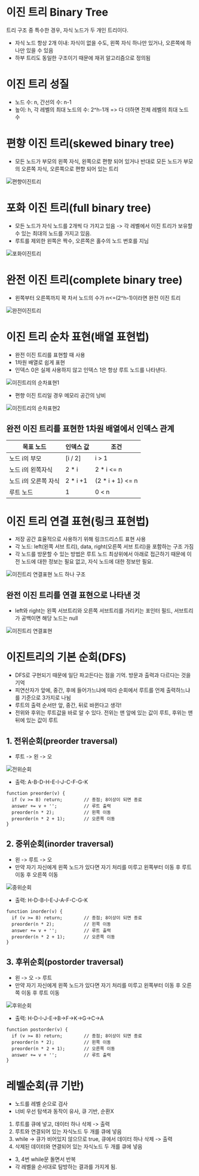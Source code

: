 # 이진 트리 Binary Tree

트리 구조 중 특수한 경우, 자식 노드가 두 개인 트리이다.

- 자식 노드 항상 2개 이내: 자식이 없을 수도, 왼쪽 자식 하나만 있거나, 오른쪽에 하나만 있을 수 있음
- 하부 트리도 동일한 구조이기 때문에 재귀 알고리즘으로 정의됨

# 이진 트리 성질

- 노드 수: n, 간선의 수: n-1
- 높이: h, 각 레벨의 최대 노드의 수: 2^h-1개 => 다 더하면 전체 레벨의 최대 노드 수

# 편향 이진 트리(skewed binary tree)

- 모든 노드가 부모의 왼쪽 자식, 왼쪽으로 편향 되어 있거나
  반대로 모든 노드가 부모의 오른쪽 자식, 오른쪽으로 편향 되어 있는 트리

![편향이진트리](https://user-images.githubusercontent.com/70371342/222063551-5d4fadf4-4fb8-47df-80b6-055ace9be8a3.png)

# 포화 이진 트리(full binary tree)

- 모든 노드가 자식 노드를 2개씩 다 가지고 있음 -> 각 레벨에서 이진 트리가 보유할 수 있는 최대의 노드를 가지고 있음.
- 루트를 제외한 왼쪽은 짝수, 오른쪽은 홀수의 노드 번호를 지님

![포화이진트리](https://user-images.githubusercontent.com/70371342/222063572-2c1da369-3fa3-4754-81d1-2d8d2ec8bbce.png)

# 완전 이진 트리(complete binary tree)

- 왼쪽부터 오른쪽까지 꽉 차서 노드의 수가 n<=(2^h-1)이라면 완전 이진 트리

![완전이진트리](https://user-images.githubusercontent.com/70371342/222063584-332f2f71-f566-4419-beb5-4d3487c1e05f.png)

# 이진 트리 순차 표현(배열 표현법)

- 완전 이진 트리를 표현할 때 사용
- 1차원 배열로 쉽게 표현
- 인덱스 0은 실제 사용하지 않고 인덱스 1은 항상 루트 노드를 나타낸다.

![이진트리의 순차표현1](https://user-images.githubusercontent.com/70371342/222063609-cca33792-3959-4698-83cc-c2aa991c9b89.png)

- 편향 이진 트리일 경우 메모리 공간의 낭비

![이진트리의 순차표현2](https://user-images.githubusercontent.com/70371342/222063629-9084b023-e358-47b1-935f-dd2630f265dd.png)

## 완전 이진 트리를 표현한 1차원 배열에서 인덱스 관계

| 목표 노드            | 인덱스 값 | 조건              |
| -------------------- | --------- | ----------------- |
| 노드 i의 부모        | [i / 2]   | i > 1             |
| 노드 i의 왼쪽자식    | 2 \* i    | 2 \* i <= n       |
| 노드 i의 오른쪽 자식 | 2 \* i +1 | (2 \* i + 1) <= n |
| 루트 노드            | 1         | 0 < n             |

# 이진 트리 연결 표현(링크 표현법)

- 저장 공간 효율적으로 사용하기 위해 링크드리스트 표현 사용
- 각 노드: left(왼쪽 서브 트리), data, right(오른쪽 서브 트리)을 포함하는 구조 가짐
- 각 노드를 방문할 수 있는 방법은 루트 노드 최상위에서 아래로 접근하기 때문에 이전 노드에 대한 정보는 필요 없고, 자식 노드에 대한 정보만 필요.

![이진트리 연결표현 노드 하나 구조](https://user-images.githubusercontent.com/70371342/222063655-3b0a070f-2ac2-434c-b7e6-8679f720c97a.png)

## 완전 이진 트리를 연결 표현으로 나타낸 것

- left와 right는 왼쪽 서브트리와 오른쪽 서브트리를 가리키는 포인터 필드, 서브트리가 공백이면 해당 노드는 null

![이진트리 연결표현](https://user-images.githubusercontent.com/70371342/222063680-ef016c57-65b0-4bf5-86fe-a44d07d4b3dd.png)

# 이진트리의 기본 순회(DFS)

- DFS로 구현되기 때문에 일단 파고든다는 점을 기억. 방문과 출력과 다르다는 것을 기억
- 피연산자가 앞에, 중간, 후에 들어가느냐에 따라 순회에서 루트를 언제 출력하느냐를 기준으로 3가지로 나뉨
- 루트의 출력 순서만 앞, 중간, 뒤로 바뀐다고 생각!
- 전위와 후위는 루트값을 바로 알 수 있다. 전위는 맨 앞에 있는 값이 루트, 후위는 맨 뒤에 있는 값이 루트

## 1. 전위순회(preorder traversal)

- 루트 -> 왼 -> 오

![전위순회](https://user-images.githubusercontent.com/70371342/222063709-03d4178b-e30e-4e8a-b1c3-9916ed1807f6.png)

- 출력: A-B-D-H-E-I-J-C-F-G-K

```
function preorder(v) {
  if (v >= 8) return;        // 종점; 8이상이 되면 종료
  answer += v + '';          // 루트 출력
  preorder(n * 2);           // 왼쪽 이동
  preorder(n * 2 + 1);       // 오른쪽 이동
}
```

## 2. 중위순회(inorder traversal)

- 왼 -> 루트 -> 오
- 만약 자기 자신에게 왼쪽 노드가 있다면 자기 처리를 미루고 왼쪽부터 이동 후 루트 이동 후 오른쪽 이동

![중위순회](https://user-images.githubusercontent.com/70371342/222063725-138d74e5-1a28-4736-b489-5464396d1c51.png)

- 출력: H-D-B-I-E-J-A-F-C-G-K

```
function inorder(v) {
  if (v >= 8) return;        // 종점; 8이상이 되면 종료
  preorder(n * 2);           // 왼쪽 이동
  answer += v + '';          // 루트 출력
  preorder(n * 2 + 1);       // 오른쪽 이동
}
```

## 3. 후위순회(postorder traversal)

- 왼 -> 오 -> 루트
- 만약 자기 자신에게 왼쪽 노드가 있다면 자기 처리를 미루고 왼쪽부터 이동 후 오른쪽 이동 후 루트 이동

![후위순회](https://user-images.githubusercontent.com/70371342/222063741-d72ce9c8-b2aa-413e-99de-5d2c5c9b0f37.png)

- 출력: H-D-I-J-E->B->F->K->G->C->A

```
function postorder(v) {
  if (v >= 8) return;        // 종점; 8이상이 되면 종료
  preorder(n * 2);           // 왼쪽 이동
  preorder(n * 2 + 1);       // 오른쪽 이동
  answer += v + '';          // 루트 출력
}
```

# 레벨순회(큐 기반)

- 노드를 레벨 순으로 검사
- 너비 우선 탐색과 동작이 유사, 큐 기반, 순환X

1. 루트를 큐에 넣고, 데이터 하나 삭제 -> 출력
2. 루트와 연결되어 있는 자식노드 두 개를 큐에 넣음
3. while -> 큐가 비어있지 않으므로 true, 큐에서 데이터 하나 삭제 -> 출력
4. 삭제된 데이터와 연결되어 있는 자식노드 두 개를 큐에 넣음

- 3, 4번 while문 돌면서 반복
- 각 레벨을 순서대로 탐방하는 결과를 가지게 됨.
